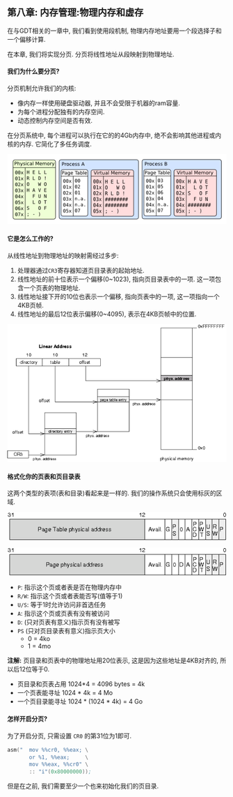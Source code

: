 ## 第八章: 内存管理:物理内存和虚存

在与GDT相关的一章中, 我们看到使用段机制, 物理内存地址要用一个段选择子和一个偏移计算. 

在本章, 我们将实现分页. 分页将线性地址从段映射到物理地址. 

#### 我们为什么要分页?

分页机制允许我们的内核: 

* 像内存一样使用硬盘驱动器, 并且不会受限于机器的ram容量.
* 为每个进程分配独有的内存空间. 
* 动态控制内存空间是否有效. 

在分页系统中, 每个进程可以执行在它的的4Gb内存中, 绝不会影响其他进程或内核的内存. 它简化了多任务调度.


![Processes memories](./processes.png)

#### 它是怎么工作的?

从线性地址到物理地址的映射需经过多步:

1. 处理器通过`CR3`寄存器知道页目录表的起始地址.
2. 线性地址的前十位表示一个偏移(0~1023), 指向页目录表中的一项. 这一项包含一个页表的物理地址. 
3. 线性地址接下开的10位也表示一个偏移, 指向页表中的一项, 这一项指向一个4KB页帧.
4. 线性地址的最后12位表示偏移(0~4095), 表示在4KB页帧中的位置.

![Address translation](./paging_memory.png)

#### 格式化你的页表和页目录表

这两个类型的表项(表和目录)看起来是一样的. 我们的操作系统只会使用标灰的区域. 

![Page directory entry](./page_directory_entry.png)

![Page table entry](./page_table_entry.png)

* `P`: 指示这个页或者表是否在物理内存中
* `R/W`: 指示这个页或者表能否写(值等于1)
* `U/S`: 等于1时允许访问非首选任务
* `A`: 指示这个页或页表有没有被访问
* `D`: (只对页表有意义)指示页有没有被写
* `PS` (只对页目录表有意义)指示页大小
    * 0 = 4ko
    * 1 = 4mo

**注解:** 页目录和页表中的物理地址用20位表示, 这是因为这些地址是4KB对齐的, 所以后12位等于0.

* 页目录和页表占用 1024*4 = 4096 bytes = 4k
* 一个页表能寻址 1024 * 4k = 4 Mo
* 一个页目录能寻址 1024 * (1024 * 4k) = 4 Go

#### 怎样开启分页?

为了开启分页, 只需设置 `CR0` 的第31位为1即可.

```asm
asm("  mov %%cr0, %%eax; \
       or %1, %%eax;     \
       mov %%eax, %%cr0" \
       :: "i"(0x80000000));
```

但是在之前, 我们需要至少一个也来初始化我们的页目录. 



